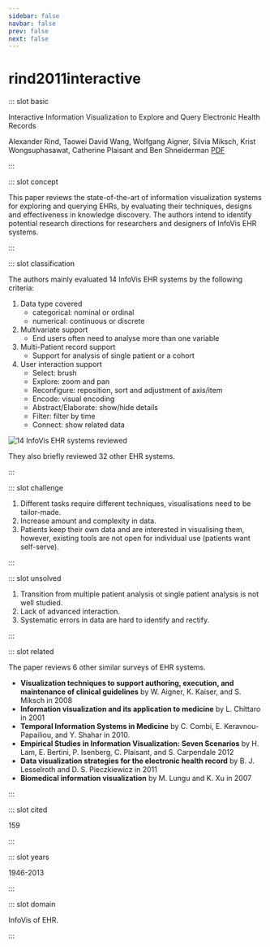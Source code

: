 ```yaml
---
sidebar: false
navbar: false
prev: false
next: false
---
```


# rind2011interactive

<Paper>

::: slot basic

Interactive Information Visualization to Explore and Query Electronic Health Records

Alexander Rind, Taowei David Wang, Wolfgang Aigner, Silvia Miksch, Krist Wongsuphasawat, Catherine Plaisant and Ben Shneiderman [PDF](http://www.cs.umd.edu/hcil/trs/2010-19/2010-19.pdf)

:::

::: slot concept

This paper reviews the state-of-the-art of information visualization systems for exploring and querying EHRs, by evaluating their techniques, designs and effectiveness in knowledge discovery. The authors intend to identify potential research directions for researchers and designers of InfoVis EHR systems.

:::

::: slot classification

<div class="even">
<p>
The authors mainly evaluated 14 InfoVis EHR systems by the following criteria:

1. Data type covered
    - categorical: nominal or ordinal
    - numerical: continuous or discrete
1. Multivariate support
    - End users often need to analyse more than one variable
1. Multi-Patient record support
    - Support for analysis of single patient or a cohort
1. User interaction support
    - Select: brush
    - Explore: zoom and pan
    - Reconfigure: reposition, sort and adjustment of axis/item
    - Encode: visual encoding
    - Abstract/Elaborate: show/hide details
    - Filter: filter by time
    - Connect: show related data

</p>

![14 InfoVis EHR systems reviewed](https://share.henry.wang/NPYi3H/DwtZa31Vhl+)

</div>

They also briefly reviewed 32 other EHR systems.

:::

::: slot challenge

1. Different tasks require different techniques, visualisations need to be tailor-made.
1. Increase amount and complexity in data.
1. Patients keep their own data and are interested in visualising them, however, existing tools are not open for individual use (patients want self-serve).

:::

::: slot unsolved

1. Transition from multiple patient analysis ot single patient analysis is not well studied.
1. Lack of advanced interaction.
1. Systematic errors in data are hard to identify and rectify.

:::

::: slot related

The paper reviews 6 other similar surveys of EHR systems.

- **Visualization techniques to support authoring, execution, and maintenance of clinical guidelines** by W. Aigner, K. Kaiser, and S. Miksch in 2008
- **Information visualization and its application to medicine** by L. Chittaro in 2001
- **Temporal Information Systems in Medicine** by C. Combi, E. Keravnou-Papailiou, and Y. Shahar in 2010.
- **Empirical Studies in Information Visualization: Seven Scenarios** by H. Lam, E. Bertini, P. Isenberg, C. Plaisant, and S. Carpendale 2012
- **Data visualization strategies for the electronic health record** by B. J. Lesselroth and D. S. Pieczkiewicz in 2011
- **Biomedical information visualization** by M. Lungu and K. Xu in 2007

:::

::: slot cited

159

:::

::: slot years

1946-2013

:::

::: slot domain

InfoVis of EHR.

:::

</Paper>
